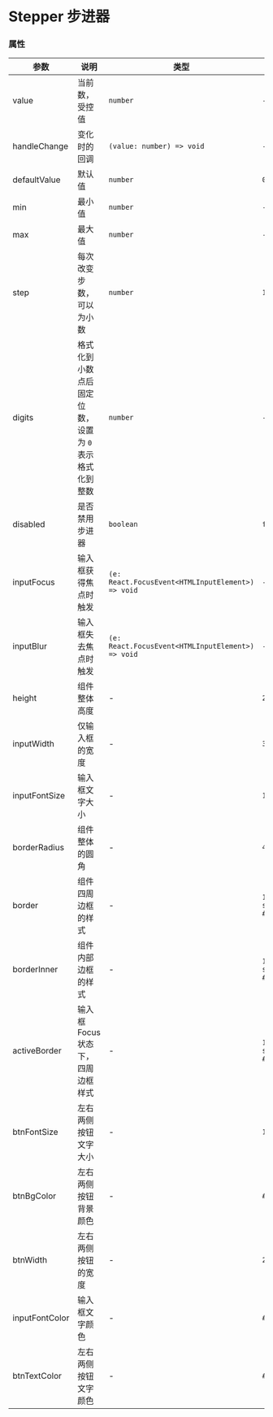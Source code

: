# Stepper 步进器

<code src="./demos/demo1.tsx"></code>
<code src="./demos/demo2.tsx" debug></code>

### 属性

| 参数         | 说明                                                  | 类型                                              | 默认值  |
| ------------ | ----------------------------------------------------- | ------------------------------------------------- | ------- |
| value        | 当前数，受控值                                        | `number`                                          | -       |
| handleChange     | 变化时的回调                                          | `(value: number) => void`                         | -       |
| defaultValue | 默认值                                                | `number`                                          | `0`     |
| min          | 最小值                                                | `number`                                          | -       |
| max          | 最大值                                                | `number`                                          | -       |
| step         | 每次改变步数，可以为小数                              | `number`                                          | `1`     |
| digits       | 格式化到小数点后固定位数，设置为 `0` 表示格式化到整数 | `number`                                          | -       |
| disabled     | 是否禁用步进器                                        | `boolean`                                         | `false` |
| inputFocus      | 输入框获得焦点时触发                                  | `(e: React.FocusEvent<HTMLInputElement>) => void` | -       |
| inputBlur       | 输入框失去焦点时触发                                  | `(e: React.FocusEvent<HTMLInputElement>) => void` | -       |
| height                  | 组件整体高度              | -        | `28px`                      |
| inputWidth             | 仅输入框的宽度          | -             | `32px`                      |
| inputFontSize         | 输入框文字大小            | -           | `14px` |
| borderRadius           | 组件整体的圆角           | -            | `4px`                       |
| border                  | 组件四周边框的样式        | -           | `1px solid #e5e5e5`         |
| borderInner            | 组件内部边框的样式         | -          | `1px solid #e5e5e5`             |
| activeBorder           | 输入框 Focus 状态下，四周边框样式  | -  | `1px solid #e5e5e5`             |
| btnFontSize        | 左右两侧按钮文字大小         | -        | `16px`                      |
| btnBgColor | 左右两侧按钮背景颜色           | -      | `#f0f0f0`               |
| btnWidth            | 左右两侧按钮的宽度     | -              | `28px`                      |
| inputFontColor        | 输入框文字颜色        | -               | `#333`     |
| btnTextColor      | 左右两侧按钮文字颜色       | -          | `#333`  |

